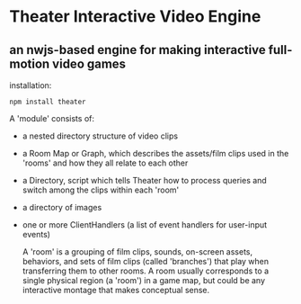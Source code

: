 

# Theater Interactive Video Engine  
## an nwjs-based engine for making interactive full-motion video games

installation:
```
npm install theater
```

A 'module' consists of:
- a nested directory structure of video clips
- a Room Map or Graph, which describes the assets/film clips used in the 'rooms' and how they all relate to each other
- a Directory, script which tells Theater how to process queries and switch among the clips within each 'room'
- a directory of images
- one or more ClientHandlers (a list of event handlers for user-input events)

  A 'room' is a grouping of film clips, sounds, on-screen assets, behaviors, and sets of film clips (called 'branches') that play when transferring them to other rooms. A room usually corresponds to a single physical region (a 'room') in a game map, but could be any interactive montage that makes conceptual sense.  
